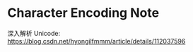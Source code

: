 # Character Encoding Note

深入解析 Unicode: <https://blog.csdn.net/hyongilfmmm/article/details/112037596>